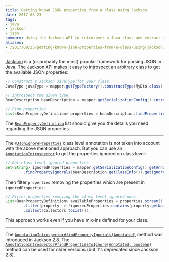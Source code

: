 ```yaml
---
title: Getting known JSON properties from a class using Jackson
date: 2017-08-23
tags:
- java
- jackson
- json
summary: Using the Jackson API to introspect a Java class and extract the available JSON properties from it.
aliases:
- /2017/08/23/getting-known-json-properties-from-a-class-using-jackson/
---
```


[Jackson][7] is a (or probably the most) popular framework for parsing JSON in Java. The Jackson API makes it easy to [introspect an arbitrary class][1] to get the available JSON properties:

```java
// Construct a Jackson JavaType for your class
JavaType javaType = mapper.getTypeFactory().constructType(MyDto.class);

// Introspect the given type
BeanDescription beanDescription = mapper.getSerializationConfig().introspect(javaType);

// Find properties
List<BeanPropertyDefinition> properties = beanDescription.findProperties();
```

The [`BeanPropertyDefinition`][2] list should give you the details you need regarding the JSON properties.

---

The [`@JsonIgnoreProperties`][3] class level annotation is not taken into account with the above mentioned approach. But you can use an [`AnnotationIntrospector`][4] to get the properties ignored on class level:

```java
// Get class level ignored properties
Set<String> ignoredProperties = mapper.getSerializationConfig().getAnnotationIntrospector()
        .findPropertyIgnorals(beanDescription.getClassInfo()).getIgnored();
```

Then filter `properties` removing the properties which are present in `ignoredProperties`:

```java
// Filter properties removing the class level ignored ones
List<BeanPropertyDefinition> availableProperties = properties.stream()
        .filter(property -> !ignoredProperties.contains(property.getName()))
        .collect(Collectors.toList());
```

This approach works even if you have mix-ins defined for your class.

---

The [`AnnotationIntrospector#findPropertyIgnorals(Annotated)`][5] method was introduced in Jackson 2.8. The [`AnnotationIntrospector#findPropertiesToIgnore(Annotated, boolean)`][6] method can be used for older versions (but it's deprecated since Jackson 2.8).


  [1]: https://stackoverflow.com/a/44266188/1426227
  [2]: https://fasterxml.github.io/jackson-databind/javadoc/2.8/com/fasterxml/jackson/databind/introspect/BeanPropertyDefinition.html
  [3]: https://fasterxml.github.io/jackson-annotations/javadoc/2.8/com/fasterxml/jackson/annotation/JsonIgnoreProperties.html
  [4]: https://fasterxml.github.io/jackson-databind/javadoc/2.8/com/fasterxml/jackson/databind/AnnotationIntrospector.html
  [5]: https://fasterxml.github.io/jackson-databind/javadoc/2.8/com/fasterxml/jackson/databind/AnnotationIntrospector.html#findPropertyIgnorals(com.fasterxml.jackson.databind.introspect.Annotated)
  [6]: https://fasterxml.github.io/jackson-databind/javadoc/2.8/com/fasterxml/jackson/databind/AnnotationIntrospector.html#findPropertiesToIgnore(com.fasterxml.jackson.databind.introspect.Annotated,%20boolean)
  [7]: https://github.com/FasterXML/jackson